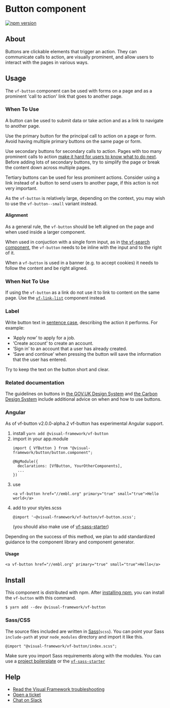 # Button component

[![npm version](https://badge.fury.io/js/%40visual-framework%2Fvf-button.svg)](https://badge.fury.io/js/%40visual-framework%2Fvf-button)

## About

Buttons are clickable elements that trigger an action. They can communicate calls to action, are visually prominent, and allow users to interact with the pages in various ways.

## Usage

The `vf-button` component can be used with forms on a page and as a prominent 'call to action' link that goes to another page.

### When To Use

A button can be used to submit data or take action and as a link to navigate to another page.

Use the primary button for the principal call to action on a page or form. Avoid having multiple primary buttons on the same page or form.

Use secondary buttons for secondary calls to action. Pages with too many prominent calls to action [make it hard for users to know what to do next](https://design-system.service.gov.uk/components/button/). Before adding lots of secondary buttons, try to simplify the page or break the content down across multiple pages.

Tertiary buttons can be used for less prominent actions. Consider using a link instead of a button to send users to another page, if this action is not very important.

As the `vf-button` is relatively large, depending on the context, you may wish to use the `vf-button--small` variant instead.

#### Alignment

As a general rule, the `vf-button` should be left aligned on the page and when used inside a larger component.

When used in conjuction with a single form input, as in [the vf-search component](https://stable.visual-framework.dev/components/vf-search/), the `vf-button` needs to be inline with the input and to the right of it.

When a `vf-button` is used in a banner (e.g. to accept cookies) it needs to follow the content and be right aligned.

### When Not To Use

If using the `vf-button` as a link do not use it to link to content on the same page. Use the <a href="/components/vf-link-list/#vf-link-list--easy">`vf-link-list`</a> component instead.

### Label

Write button text in [sentence case](https://blog.prototypr.io/sentence-case-or-title-case-5bd581f05d88), describing the action it performs. For example:
- ‘Apply now’ to apply for a job.
- ‘Create account’ to create an account.
- ‘Sign in’ to an account that a user has already created.
- ‘Save and continue’ when pressing the button will save the information that the user has entered.

Try to keep the text on the button short and clear.

### Related documentation

The guidelines on buttons in [the GOV.UK Design System](https://design-system.service.gov.uk/components/button/) and [the Carbon Design System](https://www.carbondesignsystem.com/components/button/usage/) include additional advice on when and how to use buttons.

### Angular

As of vf-button v2.0.0-alpha.2 vf-button has experimental Angular support.

1. install `yarn add @visual-framework/vf-button`
2. import in your app.module
   ```
   import { VfButton } from "@visual-framework/button/button.component";

   @NgModule({
     declarations: [VfButton, YourOtherComponents],
     ...
   })
   ```
3. use
   ```
   <a vf-button href="//embl.org" primary="true" small="true">Hello world</a>
   ```
4. add to your styles.scss
   ```
   @import '~@visual-framework/vf-button/vf-button.scss';
   ```
   (you should also make use of [vf-sass-starter](https://stable.visual-framework.dev/components/vf-sass-starter))

Depending on the success of this method, we plan to add standardized guidance to the component library and component generator.

#### Usage

`<a vf-button href="//embl.org" primary="true" small="true">Hello</a>`



## Install

This component is distributed with npm. After [installing npm](https://www.npmjs.com/get-npm), you can install the `vf-button` with this command.

```
$ yarn add --dev @visual-framework/vf-button
```

### Sass/CSS

The source files included are written in [Sass](http://sass-lang.com)(`scss`). You can point your Sass `include-path` at your `node_modules` directory and import it like this.

```
@import "@visual-framework/vf-button/index.scss";
```

Make sure you import Sass requirements along with the modules. You can use a [project boilerplate](https://stable.visual-framework.dev/building/) or the [`vf-sass-starter`](https://stable.visual-framework.dev/components/vf-sass-starter/)

## Help

- [Read the Visual Framework troubleshooting](https://stable.visual-framework.dev/troubleshooting/)
- [Open a ticket](https://github.com/visual-framework/vf-core/issues)
- [Chat on Slack](https://join.slack.com/t/visual-framework/shared_invite/enQtNDAxNzY0NDg4NTY0LWFhMjEwNGY3ZTk3NWYxNWVjOWQ1ZWE4YjViZmY1YjBkMDQxMTNlNjQ0N2ZiMTQ1ZTZiMGM4NjU5Y2E0MjM3ZGQ)
